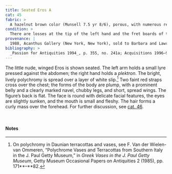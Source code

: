 ```yaml
---
title: Seated Eros A
cat: 45
fabric: >
  A hazelnut brown color (Munsell 7.5 yr 8/6), porous, with numerous reflective inclusions. Thick white slip with polychrome pigments preserved in a number of places: pink (upper section of the wings, complexion), black (hair), light blue (edge and lower part of the wings), and red (lips and straps). Made with bivalve molds.
condition: >
  There are losses at the tip of the left hand and the fret boards of the instrument; surface accretions and black stains appear overall. There is a small circular hole beneath the buttocks.
provenance: |
  1988, Acanthus Gallery (New York, New York), sold to Barbara and Lawrence Fleischman (New York, New York), 1988; 1988–96, Barbara and Lawrence Fleischman (New York, New York), donated to the J. Paul Getty Museum, 1996.
bibliography: >
  _Passion for Antiquities 1994_, p. 355, no. 241a; Acquisitions 1996–98, p. 67.
---
```

The little nude, winged Eros is shown seated. The left arm holds a small
lyre pressed against the abdomen; the right hand holds a *plektron*. The
bright, lively polychromy is spread over a layer of white slip.[^1] Two
faint red straps cross over the chest; the forms of the body are plump,
with a prominent belly and a clearly marked navel, chubby legs, and
short, spread wings. The figure’s back is flat. The face is round with
delicate facial features, the eyes are slightly sunken, and the mouth is
small and fleshy. The hair forms a curly mass over the forehead. For
further discussion, see [cat. 46](46).

<br />

#### Notes

[^1]: On polychromy in Daunian terracottas and vases, see F. Van der
    Wielen-van Ommeren, “Polychrome Vases and Terracottas from Southern
    Italy in the J. Paul Getty Museum,” in *Greek Vases in the J. Paul
    Getty Museum*, Getty Museum Occasional Papers on Antiquities 2
    (1985), pp. 171**–**82.
